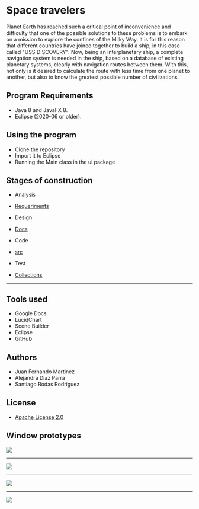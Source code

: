 # Space travelers

Planet Earth has reached such a critical point of inconvenience and difficulty that one of the possible solutions to these problems is to embark on a mission 
to explore the confines of the Milky Way. It is for this reason that different countries have joined together to build a ship, in this case called "USS DISCOVERY". 
Now, being an interplanetary ship, a complete navigation system is needed in the ship, based on a database of existing planetary systems, 
clearly with navigation routes between them. With this, not only is it desired to calculate the route with less time from one planet to another, 
but also to know the greatest possible number of civilizations.

## Program Requirements
* Java 8 and JavaFX 8.
* Eclipse (2020-06 or older).

## Using the program
* Clone the repository
* Import it to Eclipse
* Running the Main class in the ui package

## Stages of construction
* Analysis
* [Requeriments](https://github.com/SantiRodas/space-travelers/blob/main/docs/Statement%20and%20functional%20requirements.pdf)

* Design
* [Docs](https://github.com/SantiRodas/space-travelers/tree/main/docs)

* Code
* [src](https://github.com/SantiRodas/space-travelers/tree/main/src)

* Test
* [Collections](https://github.com/SantiRodas/space-travelers/tree/main/test/collections)

-------------------------------------------------------------------------------------------------------------------------

## Tools used
* Google Docs
* LucidChart
* Scene Builder
* Eclipse
* GitHub

## Authors
* Juan Fernando Martinez
* Alejandra Diaz Parra
* Santiago Rodas Rodriguez

## License
* [Apache License 2.0](https://github.com/SantiRodas/space-travelers/blob/main/LICENSE)

## Window prototypes

![](https://github.com/trp216/space_travelers/blob/main/extras/images%20to%20readme/1.JPG)

-------------------------------------------------------------------------------------------------------------------------

![](https://github.com/trp216/space_travelers/blob/main/extras/images%20to%20readme/2.JPG)

-------------------------------------------------------------------------------------------------------------------------

![](https://github.com/trp216/space_travelers/blob/main/extras/images%20to%20readme/3.JPG)

-------------------------------------------------------------------------------------------------------------------------

![](https://github.com/trp216/space_travelers/blob/main/extras/images%20to%20readme/4.JPG)
